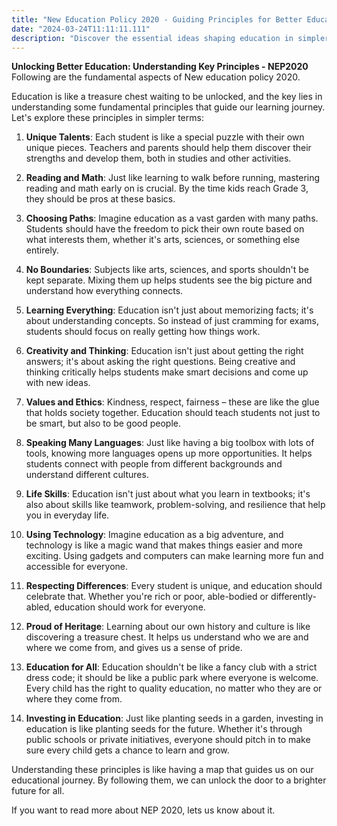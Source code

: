 ```yaml
---
title: "New Education Policy 2020 - Guiding Principles for Better Education in Simple Words"
date: "2024-03-24T11:11:11.111"
description: "Discover the essential ideas shaping education in simpler terms using New Educaiton Policy of India. Learn about recognizing each student's talents, making sure everyone can read and do math well, letting students choose what they want to learn, and mixing different subjects together. Find out why understanding concepts is more important than memorizing, and why being creative and thinking critically matters. Explore values like kindness, fairness, and respect, and why learning different languages is cool. Understand how teamwork, problem-solving, and using technology help in learning. See why treating everyone equally and including everyone is important in education. And know that education should always focus on making things better for all kids."
---
```

**Unlocking Better Education: Understanding Key Principles - NEP2020**
Following are the fundamental aspects of New education policy 2020.

Education is like a treasure chest waiting to be unlocked, and the key lies in understanding some fundamental principles that guide our learning journey. Let's explore these principles in simpler terms:

1. **Unique Talents**: Each student is like a special puzzle with their own unique pieces. Teachers and parents should help them discover their strengths and develop them, both in studies and other activities.

2. **Reading and Math**: Just like learning to walk before running, mastering reading and math early on is crucial. By the time kids reach Grade 3, they should be pros at these basics.

3. **Choosing Paths**: Imagine education as a vast garden with many paths. Students should have the freedom to pick their own route based on what interests them, whether it's arts, sciences, or something else entirely.

4. **No Boundaries**: Subjects like arts, sciences, and sports shouldn't be kept separate. Mixing them up helps students see the big picture and understand how everything connects.

5. **Learning Everything**: Education isn't just about memorizing facts; it's about understanding concepts. So instead of just cramming for exams, students should focus on really getting how things work.

6. **Creativity and Thinking**: Education isn't just about getting the right answers; it's about asking the right questions. Being creative and thinking critically helps students make smart decisions and come up with new ideas.

7. **Values and Ethics**: Kindness, respect, fairness – these are like the glue that holds society together. Education should teach students not just to be smart, but also to be good people.

8. **Speaking Many Languages**: Just like having a big toolbox with lots of tools, knowing more languages opens up more opportunities. It helps students connect with people from different backgrounds and understand different cultures.

9. **Life Skills**: Education isn't just about what you learn in textbooks; it's also about skills like teamwork, problem-solving, and resilience that help you in everyday life.

10. **Using Technology**: Imagine education as a big adventure, and technology is like a magic wand that makes things easier and more exciting. Using gadgets and computers can make learning more fun and accessible for everyone.

11. **Respecting Differences**: Every student is unique, and education should celebrate that. Whether you're rich or poor, able-bodied or differently-abled, education should work for everyone.

12. **Proud of Heritage**: Learning about our own history and culture is like discovering a treasure chest. It helps us understand who we are and where we come from, and gives us a sense of pride.

13. **Education for All**: Education shouldn't be like a fancy club with a strict dress code; it should be like a public park where everyone is welcome. Every child has the right to quality education, no matter who they are or where they come from.

14. **Investing in Education**: Just like planting seeds in a garden, investing in education is like planting seeds for the future. Whether it's through public schools or private initiatives, everyone should pitch in to make sure every child gets a chance to learn and grow.

Understanding these principles is like having a map that guides us on our educational journey. By following them, we can unlock the door to a brighter future for all.

If you want to read more about NEP 2020, lets us know about it.
